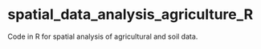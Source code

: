 # spatial_data_analysis_agriculture_R
Code in R for spatial analysis of agricultural and soil data.
